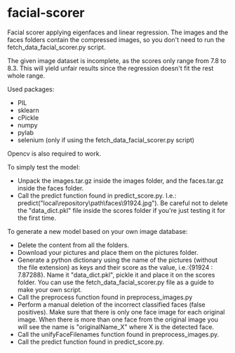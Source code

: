# facial-scorer

Facial scorer applying eigenfaces and linear regression.
The images and the faces folders contain the compressed images, so you don't need to run the fetch_data_facial_scorer.py script.

The given image dataset is incomplete, as the scores only range from 7.8 to 8.3. This will yield unfair results
since the regression doesn't fit the rest whole range.

Used packages:
  - PIL
  - sklearn
  - cPickle
  - numpy
  - pylab
  - selenium (only if using the fetch_data_facial_scorer.py script)

Opencv is also required to work.

To simply test the model:
  - Unpack the images.tar.gz inside the images folder, and the faces.tar.gz inside the faces folder.
  - Call the predict function found in predict_score.py. I.e.: predict("local\\repository\\path\\faces\\91924.jpg").
Be careful not to delete the "data_dict.pkl" file inside the scores folder if you're just testing it for the first time.

To generate a new model based on your own image database:
  - Delete the content from all the folders.
  - Download your pictures and place them on the pictures folder.
  - Generate a python dictionary using the name of the pictures (without the file extension) as keys and their score as the value, i.e.:{91924 : 7.87288}.
      Name it "data_dict.pkl", pickle it and place it on the scores folder. You can use the fetch_data_facial_scorer.py file
      as a guide to make your own script.
  - Call the preprocess function found in preprocess_images.py
  - Perform a manual deletion of the incorrect classified faces (false positives).
    Make sure that there is only one face image for each original image. When there is more than one face from the original image
    you will see the name is "originalName_X" where X is the detected face.
  - Call the unifyFaceFilenames function found in preprocess_images.py.
  - Call the predict function found in predict_score.py.